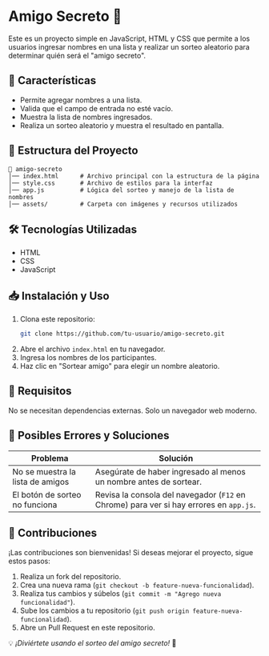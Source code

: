 # Amigo Secreto 🎁

Este es un proyecto simple en JavaScript, HTML y CSS que permite a los usuarios ingresar nombres en una lista y realizar un sorteo aleatorio para determinar quién será el "amigo secreto".

## 🚀 Características

- Permite agregar nombres a una lista.
- Valida que el campo de entrada no esté vacío.
- Muestra la lista de nombres ingresados.
- Realiza un sorteo aleatorio y muestra el resultado en pantalla.

## 📂 Estructura del Proyecto

```
📁 amigo-secreto
│── index.html      # Archivo principal con la estructura de la página
│── style.css       # Archivo de estilos para la interfaz
│── app.js          # Lógica del sorteo y manejo de la lista de nombres
│── assets/         # Carpeta con imágenes y recursos utilizados
```

## 🛠️ Tecnologías Utilizadas

- HTML
- CSS
- JavaScript

## 📥 Instalación y Uso

1. Clona este repositorio:
   ```bash
   git clone https://github.com/tu-usuario/amigo-secreto.git
   ```
2. Abre el archivo `index.html` en tu navegador.
3. Ingresa los nombres de los participantes.
4. Haz clic en "Sortear amigo" para elegir un nombre aleatorio.

## 📌 Requisitos

No se necesitan dependencias externas. Solo un navegador web moderno.

## 🐛 Posibles Errores y Soluciones

| Problema | Solución |
|----------|---------|
| No se muestra la lista de amigos | Asegúrate de haber ingresado al menos un nombre antes de sortear. |
| El botón de sorteo no funciona | Revisa la consola del navegador (`F12` en Chrome) para ver si hay errores en `app.js`. |

## 🤝 Contribuciones

¡Las contribuciones son bienvenidas! Si deseas mejorar el proyecto, sigue estos pasos:
1. Realiza un fork del repositorio.
2. Crea una nueva rama (`git checkout -b feature-nueva-funcionalidad`).
3. Realiza tus cambios y súbelos (`git commit -m "Agrego nueva funcionalidad"`).
4. Sube los cambios a tu repositorio (`git push origin feature-nueva-funcionalidad`).
5. Abre un Pull Request en este repositorio.


💡 *¡Diviértete usando el sorteo del amigo secreto!* 🎉

